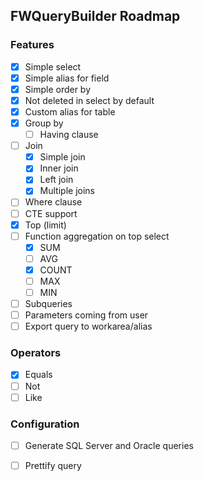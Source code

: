 ## FWQueryBuilder Roadmap

### Features

- [x] Simple select
- [x] Simple alias for field
- [x] Simple order by
- [x] Not deleted in select by default
- [x] Custom alias for table
- [x] Group by
    - [ ] Having clause
- [ ] Join
    - [x] Simple join
    - [x] Inner join
    - [x] Left join
    - [x] Multiple joins
- [ ] Where clause
- [ ] CTE support
- [x] Top (limit)
- [ ] Function aggregation on top select
    - [x] SUM
    - [ ] AVG
    - [x] COUNT
    - [ ] MAX
    - [ ] MIN
- [ ] Subqueries
- [ ] Parameters coming from user
- [ ] Export query to workarea/alias

### Operators

- [x] Equals
- [ ] Not
- [ ] Like

### Configuration

- [ ] Generate SQL Server and Oracle queries
- [ ] Prettify query

